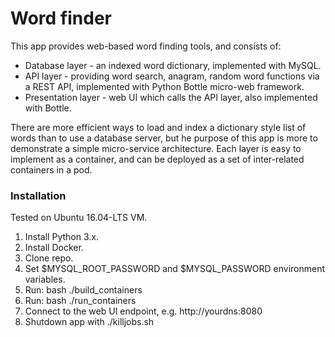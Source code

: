 
# Word finder

This app provides web-based word finding tools, and consists of:
- Database layer - an indexed word dictionary, implemented with MySQL.
- API layer - providing word search, anagram, random word functions via a REST API, implemented with Python Bottle micro-web framework.
- Presentation layer - web UI which calls the API layer, also implemented with Bottle.

There are more efficient ways to load and index a dictionary style list of words than to use a database server, but he purpose of this app is more to demonstrate a simple micro-service architecture. Each layer is easy to implement as a container, and can be deployed as a set of inter-related containers in a pod.

### Installation

Tested on Ubuntu 16.04-LTS VM. 

  1. Install Python 3.x. 
  2. Install Docker.
  3. Clone repo.
  4. Set $MYSQL_ROOT_PASSWORD and $MYSQL_PASSWORD environment variables.
  4. Run: bash ./build_containers
  5. Run: bash ./run_containers
  6. Connect to the web UI endpoint, e.g. http://yourdns:8080
  7. Shutdown app with ./killjobs.sh
 